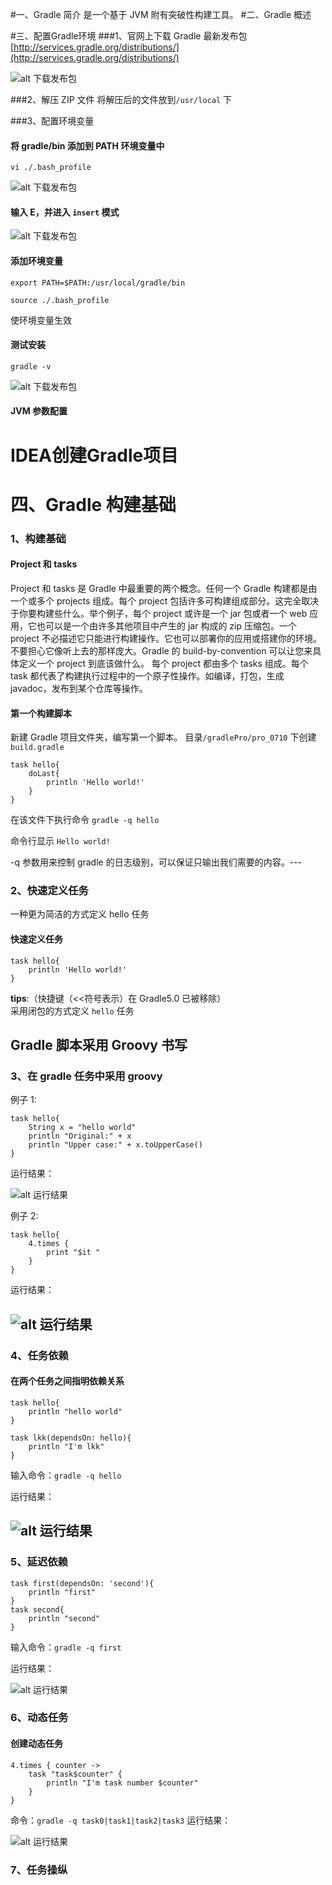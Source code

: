 #一、Gradle 简介
是一个基于 JVM 附有突破性构建工具。
#二、Gradle 概述

#三、配置Gradle环境
###1、官网上下载 Gradle 最新发布包
[http://services.gradle.org/distributions/](http://services.gradle.org/distributions/)

![alt 下载发布包](/Users/coder/desktop/Gradle_img/gra1.png)

###2、解压 ZIP 文件
将解压后的文件放到`/usr/local` 下 

###3、配置环境变量
#### 将 gradle/bin 添加到 PATH 环境变量中 
`vi ./.bash_profile`

![alt 下载发布包](/Users/coder/desktop/Gradle_img/gra2.png)

#### 输入 E，并进入 `insert` 模式

![alt 下载发布包](/Users/coder/desktop/Gradle_img/gra3.png)

#### 添加环境变量

`export PATH=$PATH:/usr/local/gradle/bin`

`source ./.bash_profile`

使环境变量生效

#### 测试安装  
`gradle -v`

![alt 下载发布包](/Users/coder/desktop/Gradle_img/gra4.png)

#### JVM 参数配置







# IDEA创建Gradle项目





# 四、Gradle 构建基础
### 1、构建基础
#### Project 和 tasks
Project 和 tasks 是 Gradle 中最重要的两个概念。任何一个 Gradle 构建都是由一个或多个 projects 组成。每个 project 包括许多可构建组成部分。这完全取决于你要构建些什么。举个例子，每个 project 或许是一个 jar 包或者一个 web 应用，它也可以是一个由许多其他项目中产生的 jar 构成的 zip 压缩包。一个 project 不必描述它只能进行构建操作。它也可以部署你的应用或搭建你的环境。不要担心它像听上去的那样庞大。Gradle 的 build-by-convention 可以让您来具体定义一个 project 到底该做什么。
每个 project 都由多个 tasks 组成。每个 task 都代表了构建执行过程中的一个原子性操作。如编译，打包，生成 javadoc，发布到某个仓库等操作。

#### 第一个构建脚本
新建 Gradle 项目文件夹，编写第一个脚本。
目录`/gradlePro/pro_0710` 下创建 `build.gradle`

	task hello{
		doLast{
			println 'Hello world!'
		}
	}

在该文件下执行命令 `gradle -q hello`

命令行显示 `Hello world!`

-q 参数用来控制 gradle 的日志级别，可以保证只输出我们需要的内容。---
### 2、快速定义任务
一种更为简洁的方式定义 hello 任务
#### 快速定义任务
	task hello{ 
		println 'Hello world!'
	}
__tips__:（快捷键（<<符号表示）在 Gradle5.0 已被移除）  
采用闭包的方式定义 `hello` 任务	

Gradle 脚本采用 Groovy 书写
---
### 3、在 gradle 任务中采用 groovy
例子 1:

	task hello{ 
		String x = "hello world"
		println "Original:" + x
		println "Upper case:" + x.toUpperCase()
	} 

运行结果：

![alt 运行结果](/Users/coder/desktop/Gradle_img/gra5.png)

例子 2:

	task hello{ 
		4.times {
			print "$it "
		}
	} 

运行结果：

![alt 运行结果](/Users/coder/desktop/Gradle_img/gra6.png)
---
### 4、任务依赖
#### 在两个任务之间指明依赖关系

	task hello{ 
		println "hello world"
	} 
	
	task lkk(dependsOn: hello){
		println "I'm lkk"
	}
输入命令：`gradle -q hello`

运行结果：

![alt 运行结果](/Users/coder/desktop/Gradle_img/gra7.png)
---
### 5、延迟依赖
	task first(dependsOn: 'second'){ 
		println "first"
	} 
	task second{
		println "second"
	}
输入命令：`gradle -q first`

运行结果：

![alt 运行结果](/Users/coder/desktop/Gradle_img/gra8.png)

### 6、动态任务
#### 创建动态任务
	4.times { counter ->
		task "task$counter" {
			println "I'm task number $counter"
		}
	}
命令：`gradle -q task0|task1|task2|task3`
运行结果：

![alt 运行结果](/Users/coder/desktop/Gradle_img/gra9.png)

### 7、任务操纵

